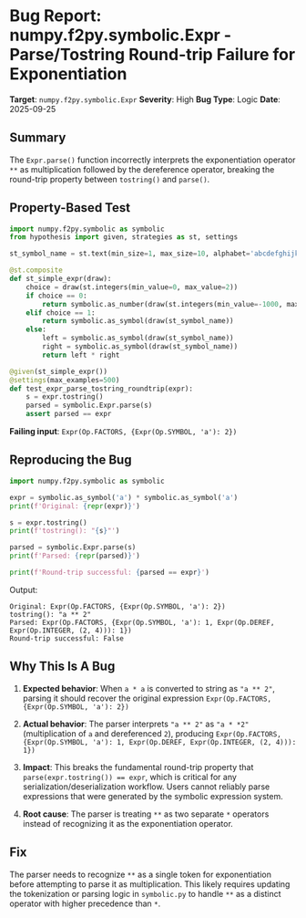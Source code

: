 # Bug Report: numpy.f2py.symbolic.Expr - Parse/Tostring Round-trip Failure for Exponentiation

**Target**: `numpy.f2py.symbolic.Expr`
**Severity**: High
**Bug Type**: Logic
**Date**: 2025-09-25

## Summary

The `Expr.parse()` function incorrectly interprets the exponentiation operator `**` as multiplication followed by the dereference operator, breaking the round-trip property between `tostring()` and `parse()`.

## Property-Based Test

```python
import numpy.f2py.symbolic as symbolic
from hypothesis import given, strategies as st, settings

st_symbol_name = st.text(min_size=1, max_size=10, alphabet='abcdefghijklmnopqrstuvwxyz')

@st.composite
def st_simple_expr(draw):
    choice = draw(st.integers(min_value=0, max_value=2))
    if choice == 0:
        return symbolic.as_number(draw(st.integers(min_value=-1000, max_value=1000)))
    elif choice == 1:
        return symbolic.as_symbol(draw(st_symbol_name))
    else:
        left = symbolic.as_symbol(draw(st_symbol_name))
        right = symbolic.as_symbol(draw(st_symbol_name))
        return left * right

@given(st_simple_expr())
@settings(max_examples=500)
def test_expr_parse_tostring_roundtrip(expr):
    s = expr.tostring()
    parsed = symbolic.Expr.parse(s)
    assert parsed == expr
```

**Failing input**: `Expr(Op.FACTORS, {Expr(Op.SYMBOL, 'a'): 2})`

## Reproducing the Bug

```python
import numpy.f2py.symbolic as symbolic

expr = symbolic.as_symbol('a') * symbolic.as_symbol('a')
print(f'Original: {repr(expr)}')

s = expr.tostring()
print(f'tostring(): "{s}"')

parsed = symbolic.Expr.parse(s)
print(f'Parsed: {repr(parsed)}')

print(f'Round-trip successful: {parsed == expr}')
```

Output:
```
Original: Expr(Op.FACTORS, {Expr(Op.SYMBOL, 'a'): 2})
tostring(): "a ** 2"
Parsed: Expr(Op.FACTORS, {Expr(Op.SYMBOL, 'a'): 1, Expr(Op.DEREF, Expr(Op.INTEGER, (2, 4))): 1})
Round-trip successful: False
```

## Why This Is A Bug

1. **Expected behavior**: When `a * a` is converted to string as `"a ** 2"`, parsing it should recover the original expression `Expr(Op.FACTORS, {Expr(Op.SYMBOL, 'a'): 2})`

2. **Actual behavior**: The parser interprets `"a ** 2"` as `"a * *2"` (multiplication of `a` and dereferenced `2`), producing `Expr(Op.FACTORS, {Expr(Op.SYMBOL, 'a'): 1, Expr(Op.DEREF, Expr(Op.INTEGER, (2, 4))): 1})`

3. **Impact**: This breaks the fundamental round-trip property that `parse(expr.tostring()) == expr`, which is critical for any serialization/deserialization workflow. Users cannot reliably parse expressions that were generated by the symbolic expression system.

4. **Root cause**: The parser is treating `**` as two separate `*` operators instead of recognizing it as the exponentiation operator.

## Fix

The parser needs to recognize `**` as a single token for exponentiation before attempting to parse it as multiplication. This likely requires updating the tokenization or parsing logic in `symbolic.py` to handle `**` as a distinct operator with higher precedence than `*`.